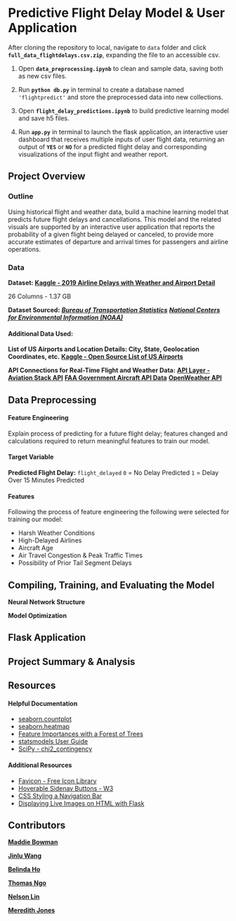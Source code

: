 # Predictive Flight Delay Model & User Application
After cloning the repository to local, navigate to `data` folder and click **`full_data_flightdelays.csv.zip`**, expanding the file to an accessible csv.
1. Open **`data_preprocessing.ipynb`** to clean and sample data, saving both as new csv files.

2. Run **`python db.py`** in terminal to create a database named `'flightpredict'` and store the preprocessed data into new collections.

3. Open **`flight_delay_predictions.ipynb`** to build predictive learning model and save h5 files.

4. Run **`app.py`** in terminal to launch the flask application, an interactive user dashboard that receives multiple inputs of user flight data, returning an output of **`YES`** or **`NO`** for a predicted flight delay and corresponding visualizations of the input flight and weather report. 



## Project Overview
### Outline 
Using historical flight and weather data, build a machine learning model that predicts future flight delays and cancellations. This model and the related visuals are supported by an interactive user application that reports the probability of a given flight being delayed or canceled, to provide more accurate estimates of departure and arrival times for passengers and airline operations. 

### Data
**Dataset: [Kaggle - 2019 Airline Delays with Weather and Airport Detail](https://www.kaggle.com/datasets/threnjen/2019-airline-delays-and-cancellations)**

26 Columns - 1.37 GB

**Dataset Sourced:** 
***[Bureau of Transportation Statistics](https://www.transtats.bts.gov/databases.asp?Z1qr_VQ=E&Z1qr_Qr5p=N8vn6v10&f7owrp6_VQF=D)***
***[National Centers for Environmental Information (NOAA)](https://www.ncdc.noaa.gov/cdo-web/datasets)***

#### Additional Data Used:

**List of US Airports and Location Details: City, State, Geolocation Coordinates, etc.**
**[Kaggle - Open Source List of US Airports](https://www.kaggle.com/datasets/aravindram11/list-of-us-airports)**

**API Connections for Real-Time Flight and Weather Data:**
**[API Layer - Aviation Stack API](https://apilayer.com/)**
**[FAA Government Aircraft API Data](https://apilayer.com/)**
**[OpenWeather API](https://openweathermap.org/)**

## Data Preprocessing
#### Feature Engineering
Explain process of predicting for a future flight delay; features changed and calculations required to return meaningful features to train our model.

#### Target Variable
**Predicted Flight Delay:** `flight_delayed`
`0` = No Delay Predicted
`1` = Delay Over 15 Minutes Predicted
#### **Features**
Following the process of feature engineering the following were selected for training our model:
* Harsh Weather Conditions
* High-Delayed Airlines
* Aircraft Age
* Air Travel Congestion & Peak Traffic Times
* Possibility of Prior Tail Segment Delays

## Compiling, Training, and Evaluating the Model
**Neural Network Structure**

**Model Optimization**

## Flask Application

## Project Summary & Analysis

## Resources
#### Helpful Documentation
- [seaborn.countplot](https://seaborn.pydata.org/generated/seaborn.countplot.html)
- [seaborn.heatmap](https://seaborn.pydata.org/generated/seaborn.heatmap.html)
- [Feature Importances with a Forest of Trees](https://scikit-learn.org/stable/auto_examples/ensemble/plot_forest_importances.html)
- [statsmodels User Guide](https://www.statsmodels.org/stable/user-guide.html)
- [SciPy - chi2_contingency](https://docs.scipy.org/doc/scipy/reference/generated/scipy.stats.chi2_contingency.html)

#### Additional Resources
- [Favicon - Free Icon Library](https://icons8.com/icons)
- [Hoverable Sidenav Buttons - W3](https://www.w3schools.com/howto/howto_css_sidenav_buttons.asp)
- [CSS Styling a Navigation Bar](https://codetheweb.blog/style-a-navigation-bar-css/)
- [Displaying Live Images on HTML with Flask](https://stackoverflow.com/questions/46785507/python-flask-display-image-on-a-html-page)


## Contributors
**[Maddie Bowman](https://github.com/maddiebowman)**

**[Jinlu Wang](https://github.com/moonsunkey)**

**[Belinda Ho](https://github.com/belindaho2828)**

**[Thomas Ngo](https://github.com/thomasjngo)**

**[Nelson Lin](https://github.com/birdforest)**

**[Meredith Jones](https://github.com/jonesmer)**
